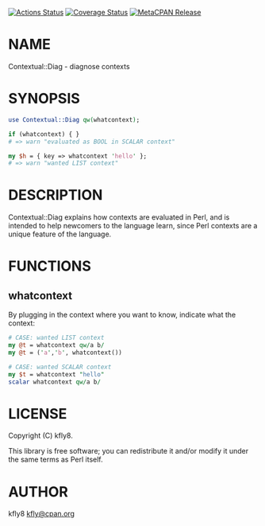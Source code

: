 [![Actions Status](https://github.com/kfly8/p5-Contextual-Diag/workflows/test/badge.svg)](https://github.com/kfly8/p5-Contextual-Diag/actions) [![Coverage Status](https://img.shields.io/coveralls/kfly8/p5-Contextual-Diag/master.svg?style=flat)](https://coveralls.io/r/kfly8/p5-Contextual-Diag?branch=master) [![MetaCPAN Release](https://badge.fury.io/pl/Contextual-Diag.svg)](https://metacpan.org/release/Contextual-Diag)
# NAME

Contextual::Diag - diagnose contexts

# SYNOPSIS

```perl
use Contextual::Diag qw(whatcontext);

if (whatcontext) { }
# => warn "evaluated as BOOL in SCALAR context"

my $h = { key => whatcontext 'hello' };
# => warn "wanted LIST context"
```

# DESCRIPTION

Contextual::Diag explains how contexts are evaluated in Perl,
and is intended to help newcomers to the language learn,
since Perl contexts are a unique feature of the language.

# FUNCTIONS

## whatcontext

By plugging in the context where you want to know, indicate what the context:

```perl
# CASE: wanted LIST context
my @t = whatcontext qw/a b/
my @t = ('a','b', whatcontext())

# CASE: wanted SCALAR context
my $t = whatcontext "hello"
scalar whatcontext qw/a b/
```

# LICENSE

Copyright (C) kfly8.

This library is free software; you can redistribute it and/or modify
it under the same terms as Perl itself.

# AUTHOR

kfly8 <kfly@cpan.org>
